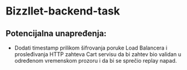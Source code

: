 # Bizzllet-backend-task

## Potencijalna unapređenja:
- Dodati timestamp prilikom šifrovanja poruke Load Balancera i prosleđivanja HTTP zahteva Cart servisu da bi zahtev bio validan u određenom vremenskom prozoru i da bi se sprečio replay napad.
